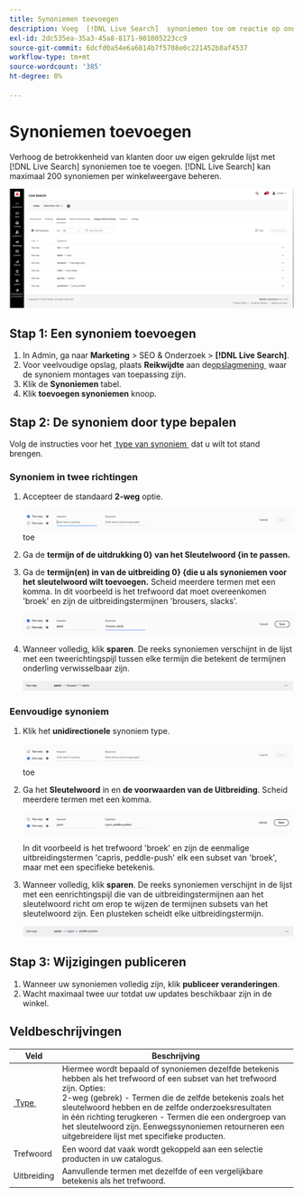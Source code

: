 ```yaml
---
title: Synoniemen toevoegen
description: Voeg  [!DNL Live Search]  synoniemen toe om reactie op onderzoeksverzoeken te verbeteren.
exl-id: 2dc535ea-35a3-45a8-8171-901005223cc9
source-git-commit: 6dcfd0a54e6a6814b7f5708e0c221452b8af4537
workflow-type: tm+mt
source-wordcount: '385'
ht-degree: 0%

---
```


# Synoniemen toevoegen

Verhoog de betrokkenheid van klanten door uw eigen gekrulde lijst met [!DNL Live Search] synoniemen toe te voegen. [!DNL Live Search] kan maximaal 200 synoniemen per winkelweergave beheren.

![[!DNL Live Search] synonyms &#x200B;](assets/synonym-workspace.png)

## Stap 1: Een synoniem toevoegen

1. In Admin, ga naar **Marketing** > SEO &amp; Onderzoek > **[!DNL Live Search]**.
1. Voor veelvoudige opslag, plaats **Reikwijdte** aan de [&#x200B; opslagmening &#x200B;](https://experienceleague.adobe.com/docs/commerce-admin/start/setup/websites-stores-views.html?lang=nl-NL#scope-settings) waar de synoniem montages van toepassing zijn.
1. Klik de **Synoniemen** tabel.
1. Klik **toevoegen synoniemen** knoop.

## Stap 2: De synoniem door type bepalen

Volg de instructies voor het [&#x200B; type van synoniem &#x200B;](synonyms-type.md) dat u wilt tot stand brengen.

### Synoniem in twee richtingen

1. Accepteer de standaard **2-weg** optie.

   ![&#x200B; voeg synoniem in twee richtingen &#x200B;](assets/synonym-add-two-way.png) toe

1. Ga de **termijn of de uitdrukking 0&rbrace; van het Sleutelwoord &lbrace;in te passen.**
1. Ga de **termijn(en) in van de uitbreiding 0&rbrace; &lbrace;die u als synoniemen voor het sleutelwoord wilt toevoegen.** Scheid meerdere termen met een komma.
In dit voorbeeld is het trefwoord dat moet overeenkomen &#39;broek&#39; en zijn de uitbreidingstermijnen &#39;brousers, slacks&#39;.

   ![&#x200B; In twee richtingen synoniem voorbeeld &#x200B;](assets/synonym-add-two-way-example.png)

1. Wanneer volledig, klik **sparen**.
De reeks synoniemen verschijnt in de lijst met een tweerichtingspijl tussen elke termijn die betekent de termijnen onderling verwisselbaar zijn.

   ![&#x200B; synoniem met twee richtingen &#x200B;](assets/synonym-two-way.png)

### Eenvoudige synoniem

1. Klik het **unidirectionele** synoniem type.

   ![&#x200B; voeg eenrichtingssynoniem &#x200B;](assets/synonym-add-one-way.png) toe

1. Ga het **Sleutelwoord** in en **de voorwaarden van de Uitbreiding**. Scheid meerdere termen met een komma.

   ![&#x200B; Eenwegs synoniem voorbeeld &#x200B;](assets/synonym-add-one-way-example.png)

   In dit voorbeeld is het trefwoord &#39;broek&#39; en zijn de eenmalige uitbreidingstermen &#39;capris, peddle-push&#39; elk een subset van &#39;broek&#39;, maar met een specifieke betekenis.

1. Wanneer volledig, klik **sparen**.
De reeks synoniemen verschijnt in de lijst met een eenrichtingspijl die van de uitbreidingstermijnen aan het sleutelwoord richt om erop te wijzen de termijnen subsets van het sleutelwoord zijn. Een plusteken scheidt elke uitbreidingstermijn.

   ![&#x200B; unidirectionele synoniem &#x200B;](assets/synonym-one-way.png)

## Stap 3: Wijzigingen publiceren

1. Wanneer uw synoniemen volledig zijn, klik **publiceer veranderingen**.
1. Wacht maximaal twee uur totdat uw updates beschikbaar zijn in de winkel.

## Veldbeschrijvingen

| Veld | Beschrijving |
|--- |--- |
| [&#x200B; Type &#x200B;](synonyms.md) | Hiermee wordt bepaald of synoniemen dezelfde betekenis hebben als het trefwoord of een subset van het trefwoord zijn. Opties:<br /> 2-weg (gebrek) - Termen die de zelfde betekenis zoals het sleutelwoord hebben en de zelfde onderzoeksresultaten <br /> in één richting terugkeren - Termen die een ondergroep van het sleutelwoord zijn. Eenwegssynoniemen retourneren een uitgebreidere lijst met specifieke producten. |
| Trefwoord | Een woord dat vaak wordt gekoppeld aan een selectie producten in uw catalogus. |
| Uitbreiding | Aanvullende termen met dezelfde of een vergelijkbare betekenis als het trefwoord. |
